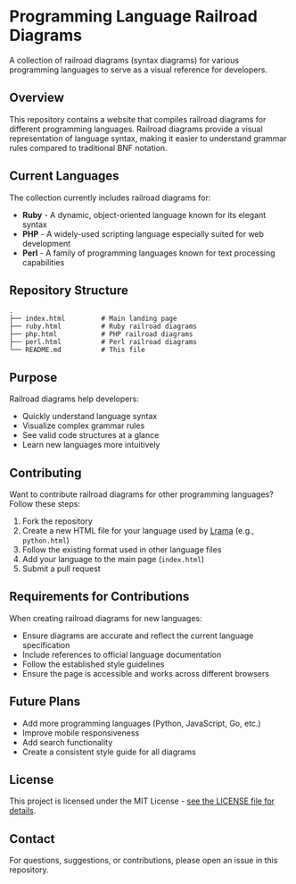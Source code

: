 # Programming Language Railroad Diagrams

A collection of railroad diagrams (syntax diagrams) for various programming languages to serve as a visual reference for developers.

## Overview

This repository contains a website that compiles railroad diagrams for different programming languages. Railroad diagrams provide a visual representation of language syntax, making it easier to understand grammar rules compared to traditional BNF notation.

## Current Languages

The collection currently includes railroad diagrams for:

- **Ruby** - A dynamic, object-oriented language known for its elegant syntax
- **PHP** - A widely-used scripting language especially suited for web development
- **Perl** - A family of programming languages known for text processing capabilities

## Repository Structure

```
.
├── index.html         # Main landing page
├── ruby.html          # Ruby railroad diagrams
├── php.html           # PHP railroad diagrams
├── perl.html          # Perl railroad diagrams
└── README.md          # This file
```

## Purpose

Railroad diagrams help developers:
- Quickly understand language syntax
- Visualize complex grammar rules
- See valid code structures at a glance
- Learn new languages more intuitively

## Contributing

Want to contribute railroad diagrams for other programming languages? Follow these steps:

1. Fork the repository
2. Create a new HTML file for your language used by [Lrama](https://github.com/ruby/lrama) (e.g., `python.html`)
3. Follow the existing format used in other language files
4. Add your language to the main page (`index.html`)
5. Submit a pull request

## Requirements for Contributions

When creating railroad diagrams for new languages:

- Ensure diagrams are accurate and reflect the current language specification
- Include references to official language documentation
- Follow the established style guidelines
- Ensure the page is accessible and works across different browsers

## Future Plans

- Add more programming languages (Python, JavaScript, Go, etc.)
- Improve mobile responsiveness
- Add search functionality
- Create a consistent style guide for all diagrams

## License

This project is licensed under the MIT License - [see the LICENSE file for details](./MIT).

## Contact

For questions, suggestions, or contributions, please open an issue in this repository.
